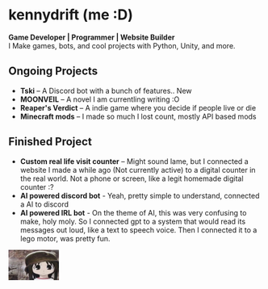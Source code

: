 

<!--
**kennydrift/kennydrift** is a ✨ _special_ ✨ repository because its `README.md` (this file) appears on your GitHub profile.

Here are some ideas to get you started:

- 🔭 I’m currently working on ...
- 🌱 I’m currently learning ...
- 👯 I’m looking to collaborate on ...
- 🤔 I’m looking for help with ...
- 💬 Ask me about ...
- 📫 How to reach me: ...
- 😄 Pronouns: ...
- ⚡ Fun fact: ...
-->

# kennydrift (me :D)

**Game Developer | Programmer | Website Builder**  
I Make games, bots, and cool projects with Python, Unity, and more.    

## Ongoing Projects  
- **Tski** – A Discord bot with a bunch of features.. New
- **MOONVEIL** – A novel I am currentling writing :O  
- **Reaper's Verdict** – A indie game where you decide if people live or die  
- **Minecraft mods** – I made so much I lost count, mostly API based mods

## Finished Project
- **Custom real life visit counter** – Might sound lame, but I connected a website I made a while ago (Not currently active) to a digital counter in the real world. Not a phone or screen, like a legit homemade digital counter :?
- **AI powered discord bot** - Yeah, pretty simple to understand, connected a AI to discord
- **AI powered IRL bot** - On the theme of AI, this was very confusing to make, holy moly. So I connected gpt to a system that would read its messages out loud, like a text to speech voice. Then I connected it to a lego motor, was pretty fun.

<img src="war-osaka.png" width="100" height="60"><br>
